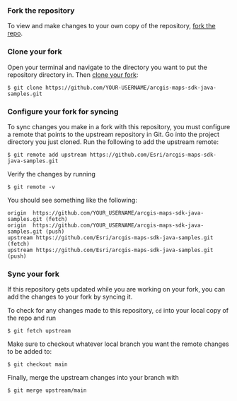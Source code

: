 ### Fork the repository
To view and make changes to your own copy of the repository, [fork the repo](https://github.com/Esri/arcgis-maps-sdk-java-samples/fork).

### Clone your fork

Open your terminal and navigate to the directory you want to put the repository directory in. Then [clone your fork](https://help.github.com/articles/fork-a-repo#step-2-clone-your-fork):
```
$ git clone https://github.com/YOUR-USERNAME/arcgis-maps-sdk-java-samples.git
```

### Configure your fork for syncing
To sync changes you make in a fork with this repository, you must configure a remote that points to the upstream repository in Git. Go into the project directory you just cloned. Run the following to add the upstream remote:
```
$ git remote add upstream https://github.com/Esri/arcgis-maps-sdk-java-samples.git
```
Verify the changes by running
```
$ git remote -v
```
You should see something like the following:
```
origin	https://github.com/YOUR_USERNAME/arcgis-maps-sdk-java-samples.git (fetch)
origin	https://github.com/YOUR_USERNAME/arcgis-maps-sdk-java-samples.git (push)
upstream https://github.com/Esri/arcgis-maps-sdk-java-samples.git (fetch)
upstream https://github.com/Esri/arcgis-maps-sdk-java-samples.git (push)
```

### Sync your fork
If this repository gets updated while you are working on your fork, you can add the changes to your fork by syncing it.

To check for any changes made to this repository, `cd` into your local copy of the repo and run
```
$ git fetch upstream
```

Make sure to checkout whatever local branch you want the remote changes to be added to:
```
$ git checkout main
```

Finally, merge the upstream changes into your branch with
```
$ git merge upstream/main
```

